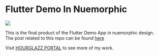 # Flutter Demo In Nuemorphic

[<img src="http://www.hourglazz.dev/tutorials/assets/neumorphic_before_after_21.png">](www.hourglazz.dev/tutorials/flutter-demo-app-in-neumorphic)

This is the final product of the Flutter Demo App in nuemorphic design.  
The post related to this repo can be found [here](www.hourglazz.dev/tutorials/flutter-demo-app-in-neumorphic)

Visit [HOURGLAZZ PORTAL](www.hourglazz.dev) to see more of my work.
